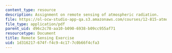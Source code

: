 ```yaml
---
content_type: resource
description: Assignment on remote sensing of atmospheric radiation.
file: https://ol-ocw-studio-app-qa.s3.amazonaws.com/courses/12-815-atmospheric-radiation-fall-2008/1d316217674ff4c94c177c0b66f4cfa3_remote_sens_exer.pdf
file_type: application/pdf
parent_uid: d96c2c78-aa10-b090-6938-b09cc955af71
resourcetype: Document
title: Remote Sensing Exercise
uid: 1d316217-674f-f4c9-4c17-7c0b66f4cfa3
---
```

